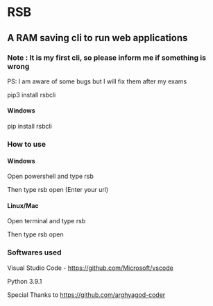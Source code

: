 # RSB

## A RAM saving cli to run web applications

### Note : It is my first cli, so please inform me if something is wrong

PS: I am aware of some bugs but I will fix them after my exams

pip3 install rsbcli

#### Windows

pip install rsbcli 

### How to use

#### Windows
Open powershell and type rsb

Then type rsb open (Enter your url)

#### Linux/Mac
Open terminal and type rsb

Then type rsb open

### Softwares used

Visual Studio Code - https://github.com/Microsoft/vscode

Python 3.9.1

Special Thanks to https://github.com/arghyagod-coder